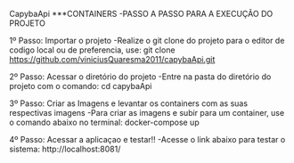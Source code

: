 CapybaApi
***CONTAINERS -PASSO A PASSO PARA A EXECUÇÃO DO PROJETO

1º Passo: Importar o projeto -Realize o git clone do projeto para o editor de codigo local ou de preferencia, use: git clone https://github.com/viniciusQuaresma2011/capybaApi.git

2º Passo: Acessar o diretório do projeto -Entre na pasta do diretório do projeto com o comando: cd capybaApi

3º Passo: Criar as Imagens e levantar os containers com as suas respectivas imagens -Para criar as imagens e subir para um container, use o comando abaixo no terminal: docker-compose up

4º Passo: Acessar a aplicaçao e testar!! -Acesse o link abaixo para testar o sistema: http://localhost:8081/

